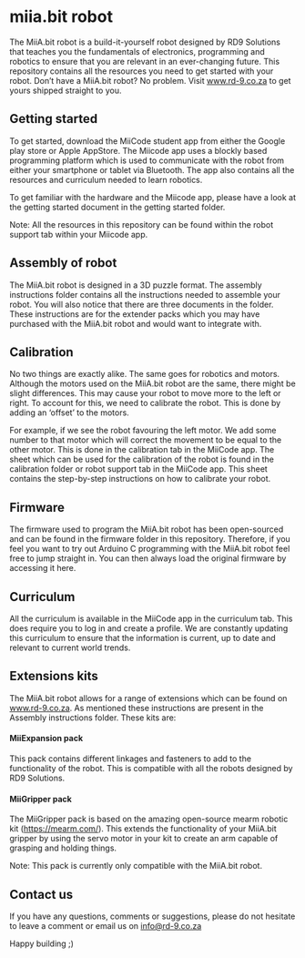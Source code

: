 # miia.bit robot
The MiiA.bit robot is a build-it-yourself robot designed by RD9 Solutions that teaches you the fundamentals of electronics, programming and robotics to ensure that you are relevant in an ever-changing future. This repository contains all the resources you need to get started with your robot. Don’t have a MiiA.bit robot? No problem. Visit www.rd-9.co.za to get yours shipped straight to you. 

## Getting started
To get started, download the MiiCode student app from either the Google play store or Apple AppStore. The Miicode app uses a blockly based programming platform which is used to communicate with the robot from either your smartphone or tablet via Bluetooth. The app also contains all the resources and curriculum needed to learn robotics.

To get familiar with the hardware and the Miicode app, please have a look at the getting started document in the getting started folder. 

Note: All the resources in this repository can be found within the robot support tab within your Miicode app.

## Assembly of robot
The MiiA.bit robot is designed in a 3D puzzle format. The assembly instructions folder contains all the instructions needed to assemble your robot. You will also notice that there are three documents in the folder. These instructions are for the extender packs which you may have purchased with the MiiA.bit robot and would want to integrate with. 

## Calibration
No two things are exactly alike. The same goes for robotics and motors. Although the motors used on the MiiA.bit robot are the same, there might be slight differences. This may cause your robot to move more to the left or right. To account for this, we need to calibrate the robot. This is done by adding an ‘offset’ to the motors.

For example, if we see the robot favouring the left motor. We add some number to that motor which will correct the movement to be equal to the other motor. This is done in the calibration tab in the MiiCode app. The sheet which can be used for the calibration of the robot is found in the calibration folder or robot support tab in the MiiCode app. This sheet contains the step-by-step instructions on how to calibrate your robot.

## Firmware
The firmware used to program the MiiA.bit robot has been open-sourced and can be found in the firmware folder in this repository. Therefore, if you feel you want to try out Arduino C programming with the MiiA.bit robot feel free to jump straight in. You can then always load the original firmware by accessing it here.

## Curriculum
All the curriculum is available in the MiiCode app in the curriculum tab. This does require you to log in and create a profile. We are constantly updating this curriculum to ensure that the information is current, up to date and relevant to current world trends. 

## Extensions kits
The MiiA.bit robot allows for a range of extensions which can be found on www.rd-9.co.za. As mentioned these instructions are present in the Assembly instructions folder. These kits are:

#### MiiExpansion pack
This pack contains different linkages and fasteners to add to the functionality of the robot. This is compatible with all the robots designed by RD9 Solutions. 

#### MiiGripper pack
The MiiGripper pack is based on the amazing open-source mearm robotic kit (https://mearm.com/). This extends the functionality of your MiiA.bit gripper by using the servo motor in your kit to create an arm capable of grasping and holding things.

 Note: This pack is currently only compatible with the MiiA.bit robot. 
 
 ## Contact us
 If you have any questions, comments or suggestions, please do not hesitate to leave a comment or email us on info@rd-9.co.za

Happy building ;)



